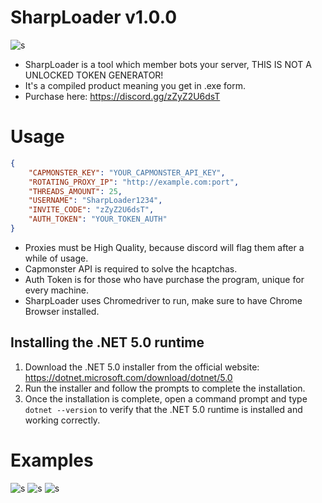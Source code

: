 # SharpLoader v1.0.0
![s](https://media.discordapp.net/attachments/1004371630023249931/1056217707080593498/image.png)

- SharpLoader is a tool which member bots your server, THIS IS NOT A UNLOCKED TOKEN GENERATOR!
- It's a compiled product meaning you get in .exe form.
- Purchase here: https://discord.gg/zZyZ2U6dsT

# Usage
```json
{
    "CAPMONSTER_KEY": "YOUR_CAPMONSTER_API_KEY",
    "ROTATING_PROXY_IP": "http://example.com:port",
    "THREADS_AMOUNT": 25,
    "USERNAME": "SharpLoader1234",
    "INVITE_CODE": "zZyZ2U6dsT",
    "AUTH_TOKEN": "YOUR_TOKEN_AUTH"
}
```
- Proxies must be High Quality, because discord will flag them after a while of usage.
- Capmonster API is required to solve the hcaptchas.
- Auth Token is for those who have purchase the program, unique for every machine.
- SharpLoader uses Chromedriver to run, make sure to have Chrome Browser installed.

## Installing the .NET 5.0 runtime

1. Download the .NET 5.0 installer from the official website: https://dotnet.microsoft.com/download/dotnet/5.0
2. Run the installer and follow the prompts to complete the installation.
3. Once the installation is complete, open a command prompt and type `dotnet --version` to verify that the .NET 5.0 runtime is installed and working correctly.

# Examples
![s](https://media.discordapp.net/attachments/1037415977241022464/1056524182181122088/image.png?width=167&height=586)
![s](https://media.discordapp.net/attachments/1037415977241022464/1056525834611077181/image.png)
![s](https://media.discordapp.net/attachments/1037415977241022464/1056527168135516241/image.png)

